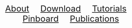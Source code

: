 <!-- ## Welcome to GitHub Pages -->

<div align="center"> 
   <a href="./about.html" style="font-size:27px;"        >About</a>  &nbsp;&nbsp;&nbsp;&nbsp;&nbsp;&nbsp;&nbsp;
   <a href="./download.html" style="font-size:27px;"     >Download</a>  &nbsp;&nbsp;&nbsp;&nbsp;&nbsp;&nbsp;&nbsp;
   <a href="./tutorials.html" style="font-size:27px;"    >Tutorials</a> &nbsp;&nbsp;&nbsp;&nbsp;&nbsp;&nbsp;&nbsp;
   <a href="./pinboard.html" style="font-size:27px;"     >Pinboard</a>  &nbsp;&nbsp;&nbsp;&nbsp;&nbsp;&nbsp;&nbsp;
   <a href="./publications.html" style="font-size:27px;" >Publications</a> 
</div> 





